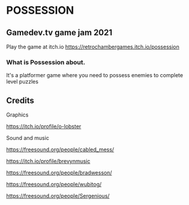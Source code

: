 # POSSESSION

## Gamedev.tv game jam 2021

Play the game at itch.io https://retrochambergames.itch.io/possession

### What is Possession about.

It's a platformer game where you need to possess enemies to complete level puzzles

## Credits
Graphics

https://itch.io/profile/o-lobster

Sound and music

https://freesound.org/people/cabled_mess/

https://itch.io/profile/brevynmusic

https://freesound.org/people/bradwesson/

https://freesound.org/people/wubitog/

https://freesound.org/people/Sergenious/
